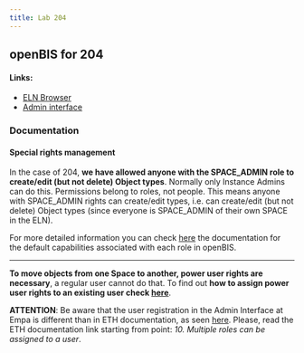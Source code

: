 ```yaml
---
title: Lab 204
---
```


## openBIS for 204

#### Links:
- [ELN Browser](https://openbis-empa-lab204.ethz.ch/)
- [Admin interface](https://openbis-empa-lab204.ethz.ch/openbis/webapp/openbis-ng-ui)

### Documentation

#### Special rights management

In the case of 204, **we have allowed anyone with the SPACE_ADMIN role to create/edit (but not delete) Object types**.
Normally only Instance Admins can do this.
Permissions belong to roles, not people.
This means anyone with SPACE_ADMIN rights can create/edit types, i.e. can create/edit (but not delete) Object types (since everyone is SPACE_ADMIN of their own SPACE in the ELN).

For more detailed information you can check [here](https://openbis.readthedocs.io/en/latest/system-documentation/configuration/optional-application-server-configuration.html#changing-the-capability-role-map) the documentation for the default capabilities associated with each role in openBIS. 

---

**To move objects from one Space to another, power user rights are necessary**, a regular user cannot do that.
To find out **how to assign power user rights to an existing user check [here](https://openbis.readthedocs.io/en/latest/user-documentation/general-admin-users/admins-documentation/user-registration.html#register-users-from-the-admin-ui)**.

**ATTENTION**: Be aware that the user registration in the Admin Interface at Empa is different than in ETH documentation, as seen [here](https://scientificit.empa.ch/research_data_management/openBIS/2_Empa_Documentation/For_Admins/add_user/).
Please, read the ETH documentation link starting from point: _10. Multiple roles can be assigned to a user_.
